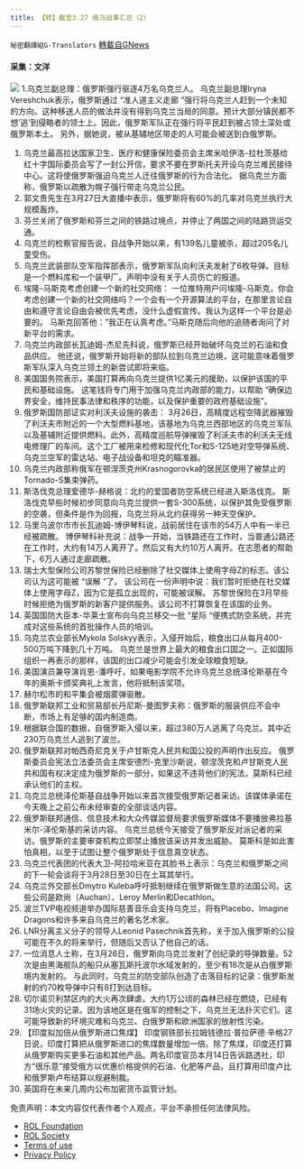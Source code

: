 ```yaml
---
title: 【转】截至3.27 俄乌战事汇总（2）
---
```

`秘密翻譯組G-Translators` [轉載自GNews](https://gnews.org/zh-hans/2241064/)

#### 采集：文洋
![](https://assets.gnews.org/wp-content/uploads/2022/03/16484007711.png)
1.乌克兰副总理：俄罗斯强行驱逐4万名乌克兰人。
乌克兰副总理Iryna Vereshchuk表示，俄罗斯通过 “准人道主义走廊 “强行将乌克兰人赶到一个未知的方向。这种移送人员的做法并没有得到乌克兰当局的同意。预计大部分镇民都不想’逃’到侵略者的领土上。因此，俄罗斯军队正在强行将平民赶到被占领土深处或俄罗斯本土。
另外，据她说，被从基辅地区带走的人可能会被送到白俄罗斯。

1. 乌克兰最高拉达国家卫生、医疗和健康保险委员会主席米哈伊洛-拉杜茨基给红十字国际委员会写了一封公开信，要求不要在罗斯托夫开设乌克兰难民接待中心。这将使俄罗斯强迫乌克兰人迁往俄罗斯的行为合法化。
据乌克兰方面称，俄罗斯以疏散为幌子强行带走乌克兰公民。
2. 郭文贵先生在3月27日大直播中表示，俄罗斯将有60%的几率对乌克兰执行大规模轰炸。
3. 芬兰关闭了俄罗斯和芬兰之间的铁路过境点，并停止了两国之间的陆路货运交通。
4. 乌克兰的检察官报告说，自战争开始以来，有139名儿童被杀，超过205名儿童受伤。
5. 乌克兰武装部队空军指挥部表示，俄罗斯军队向利沃夫发射了6枚导弹。目标是一个燃料库和一个装甲厂。声明中没有关于人员伤亡的报道。
6. 埃隆-马斯克考虑创建一个新的社交网络：
一位推特用户问埃隆-马斯克，你会考虑创建一个新的社交网络吗？一个会有一个开源算法的平台，在那里言论自由和遵守言论自由会被优先考虑，没什么虚假宣传。我认为这样一个平台是必要的。
马斯克回答他：”我正在认真考虑。”马斯克随后向他的追随者询问了对新平台的需求。
7. 乌克兰内政部长瓦迪姆-杰尼先科说，俄罗斯已经开始破坏乌克兰的石油和食品供应。
他还说，俄罗斯开始将新的部队拉到乌克兰边境，这可能意味着俄罗斯军队深入乌克兰领土的新尝试即将来临。
8. 美国国务院表示，美国打算再向乌克兰提供1亿美元的援助，以保护该国的平民和基础设施。
这笔钱将专门用于加强乌克兰内政部的能力，以帮助 “确保边界安全，维持民事法律和秩序的功能，以及保护重要的政府基础设施”。
9. 俄罗斯国防部证实对利沃夫设施的袭击：
3月26日，高精度远程空降武器摧毁了利沃夫市附近的一个大型燃料基地，该基地为乌克兰西部地区的乌克兰军队以及基辅附近提供燃料。此外，高精度巡航导弹摧毁了利沃夫市的利沃夫无线电修理厂的车间。这个工厂被用来检修和现代化Tor和S-125地对空导弹系统、乌克兰空军的雷达站、电子战设备和坦克的瞄准器。
10. 乌克兰内政部称俄军在顿涅茨克州Krasnogorovka的居民区使用了被禁止的Tornado-S集束弹药。
11. 斯洛伐克总理爱德华-赫格说：北约的爱国者防空系统已经进入斯洛伐克。
斯洛伐克早些时候初步同意向乌克兰提供一套S-300系统，以保护其免受俄罗斯的空袭，但条件是作为回报，乌克兰将从北约获得另一种天空保护。
12. 马里乌波尔市市长瓦迪姆-博伊琴科说，战前居住在该市的54万人中有一半已经被疏散。
博伊琴科补充说：战争一开始，当铁路还在工作时，当普通公路还在工作时，大约有14万人离开了。然后又有大约10万人离开。在志愿者的帮助下，6万人通过走廊疏散。
13. 瑞士大型保险公司苏黎世保险已经删除了社交媒体上使用字母Z的标志。该公司认为这可能被 “误解 “了。
该公司在一份声明中说：我们暂时拒绝在社交媒体上使用字母Z，因为它是孤立出现的，可能被误解。
苏黎世保险在3月早些时候拒绝为俄罗斯的新客户提供服务。该公司不打算恢复在该国的业务。
14. 英国国防大臣本-华莱士宣布向乌克兰移交一批 “星际 “便携式防空系统，并完成对这些系统的首批操作人员的培训。
15. 乌克兰农业部长Mykola Solskyy表示，入侵开始后，粮食出口从每月400-500万吨下降到几十万吨。
乌克兰是世界上最大的粮食出口国之一。正如国际组织一再表示的那样，该国的出口减少可能会引发全球粮食短缺。
16. 美国演员兼导演肖恩-潘呼吁，如果电影学院不允许乌克兰总统泽伦斯基在今年的奥斯卡颁奖典礼上发言，他将抵制该奖项。
17. 赫尔松市的和平集会被烟雾弹驱散。
18. 俄罗斯联邦工业和贸易部长丹尼斯-曼图罗夫称：俄罗斯的服装供应不会中断，市场上有足够的国内制造商。
19. 根据联合国的数据，自俄罗斯入侵以来，超过380万人逃离了乌克兰。其中近230万乌克兰人逃到了波兰。
20. 俄罗斯联邦对帕西奇尼克关于卢甘斯克人民共和国公投的声明作出反应。
俄罗斯委员会宪法立法委员会主席安德烈-克里沙斯说，顿涅茨克和卢甘斯克人民共和国有权决定成为俄罗斯的一部分，如果这不违背他们的宪法，莫斯科已经承认他们的主权。
21. 乌克兰总统泽伦斯基自战争开始以来首次接受俄罗斯记者采访。该媒体承诺在今天晚上之前公布未经审查的全部谈话内容。
22. 俄罗斯联邦通信、信息技术和大众传媒监督局要求俄罗斯媒体不要播放弗拉基米尔-泽伦斯基的采访内容。
乌克兰总统今天接受了俄罗斯反对派记者的采访。俄罗斯的主要审查机构立即禁止播放该采访并发出威胁。
莫斯科是如此害怕真相，以至于试图让整个俄罗斯处于信息真空状态。
23. 乌克兰代表团的代表大卫-阿拉哈米亚在其脸书上表示：乌克兰和俄罗斯之间的下一轮会谈将于3月28日至30日在土耳其举行。
24. 乌克兰外交部长Dmytro Kuleba呼吁抵制继续在俄罗斯做生意的法国公司。这些公司是欧尚（Auchan）、Leroy Merlin和Decathlon。
25. 波兰TVP电视频道举办国际慈善音乐会支持乌克兰，将有Placebo、Imagine Dragons和许多来自乌克兰的著名艺术家。
26. LNR分离主义分子的领导人Leonid Pasechnik首先称，关于加入俄罗斯的公投可能在不久的将来举行，但随后又否认了他自己的话。
27. 一位消息人士称，在3月26日，俄罗斯向乌克兰发射了创纪录的导弹数量。52次是由黑海舰队的船只从塞瓦斯托波尔水域发射的，至少有18次是从白俄罗斯境内发射的。
与此同时，乌克兰的防空部队创造了击落目标的记录：俄罗斯发射的约70枚导弹中只有8打到达目标。
28. 切尔诺贝利禁区内的大火再次肆虐。大约1万公顷的森林已经在燃烧，已经有31场火灾的记录。因为该地区是在俄军的控制之下，乌克兰无法扑灭它们。这可能导致新的环境灾难和乌克兰、白俄罗斯和欧洲国家的放射性污染。
29. 【印度拟加倍从俄罗斯进口焦煤】
印度钢铁部长拉姆钱德拉·普拉萨德·辛格27日说，印度打算把从俄罗斯进口的焦煤数量增加一倍。除了焦煤，印度还打算从俄罗斯购买更多石油和其他产品。两名印度官员本月14日告诉路透社，印方“很乐意”接受俄方以优惠价格提供的石油、化肥等产品，且打算用印度卢比和俄罗斯卢布结算以规避制裁。
30. 英国将在未来几周内公布加密货币监管计划。


 

免责声明：本文内容仅代表作者个人观点，平台不承担任何法律风险。

- [ROL Foundation](https://rolfoundation.org/)
- [ROL Society](https://rolsociety.org/)
- [Terms of use](https://gnews.org/terms-of-use-3/)
- [Privacy Policy](https://gnews.org/privacy-policy/)
